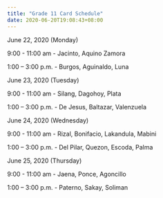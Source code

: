 ```yaml
---
title: "Grade 11 Card Schedule"
date: 2020-06-20T19:08:43+08:00
---
```

June 22, 2020 (Monday)

9:00 - 11:00 am - Jacinto, Aquino Zamora

1:00 – 3:00 p.m. - Burgos, Aguinaldo, Luna

June 23, 2020 (Tuesday)

9:00 - 11:00 am - Silang, Dagohoy, Plata

1:00 – 3:00 p.m. - De Jesus, Baltazar, Valenzuela 

June 24, 2020 (Wednesday)

9:00 - 11:00 am - Rizal, Bonifacio, Lakandula, Mabini

1:00 – 3:00 p.m. - Del Pilar, Quezon, Escoda, Palma 

June 25, 2020 (Thursday)

9:00 - 11:00 am - Jaena, Ponce, Agoncillo

1:00 – 3:00 p.m. - Paterno, Sakay, Soliman